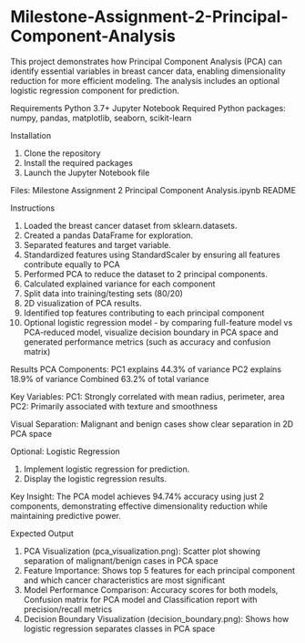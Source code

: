 # Milestone-Assignment-2-Principal-Component-Analysis
This project demonstrates how Principal Component Analysis (PCA) can identify essential variables in breast cancer data, enabling dimensionality reduction for more efficient modeling. The analysis includes an optional logistic regression component for prediction.

Requirements
Python 3.7+
Jupyter Notebook
Required Python packages: numpy, pandas, matplotlib, seaborn, scikit-learn

Installation
1. Clone the repository
2. Install the required packages
3. Launch the Jupyter Notebook file

Files:
Milestone Assignment 2 Principal Component Analysis.ipynb
README

Instructions
1. Loaded the breast cancer dataset from sklearn.datasets.
2. Created a pandas DataFrame for exploration.
3. Separated features and target variable.
4. Standardized features using StandardScaler by ensuring all features contribute equally to PCA
5. Performed PCA to reduce the dataset to 2 principal components.
6. Calculated explained variance for each component
7. Split data into training/testing sets (80/20)
8. 2D visualization of PCA results.
9. Identified top features contributing to each principal component
10. Optional logistic regression model - by comparing full-feature model vs PCA-reduced model, visualize decision boundary in PCA space and generated performance metrics (such as accuracy and confusion matrix)

Results
PCA Components:
PC1 explains 44.3% of variance
PC2 explains 18.9% of variance
Combined 63.2% of total variance

Key Variables:
PC1: Strongly correlated with mean radius, perimeter, area
PC2: Primarily associated with texture and smoothness

Visual Separation:
Malignant and benign cases show clear separation in 2D PCA space

Optional: Logistic Regression
1. Implement logistic regression for prediction.
2. Display the logistic regression results.

Key Insight: The PCA model achieves 94.74% accuracy using just 2 components, demonstrating effective dimensionality reduction while maintaining predictive power.

Expected Output
1. PCA Visualization (pca_visualization.png): Scatter plot showing separation of malignant/benign cases in PCA space
2. Feature Importance: Shows top 5 features for each principal component and which cancer characteristics are most significant
3. Model Performance Comparison: Accuracy scores for both models, Confusion matrix for PCA model and Classification report with precision/recall metrics
4. Decision Boundary Visualization (decision_boundary.png): Shows how logistic regression separates classes in PCA space
